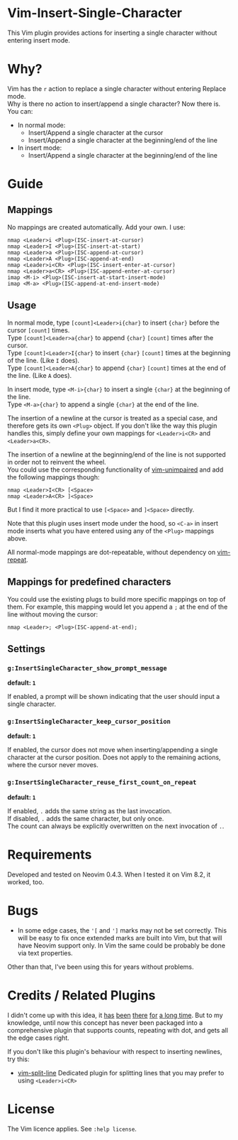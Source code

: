 
# Vim-Insert-Single-Character
This Vim plugin provides actions for inserting a single character without entering insert mode.

# Why?
Vim has the `r` action to replace a single character without entering Replace mode.\
Why is there no action to insert/append a single character? Now there is. You can:
* In normal mode:
    * Insert/Append a single character at the cursor
    * Insert/Append a single character at the beginning/end of the line
* In insert mode:
    * Insert/Append a single character at the beginning/end of the line

# Guide
## Mappings
No mappings are created automatically. Add your own. I use:
```
nmap <Leader>i <Plug>(ISC-insert-at-cursor)
nmap <Leader>I <Plug>(ISC-insert-at-start)
nmap <Leader>a <Plug>(ISC-append-at-cursor)
nmap <Leader>A <Plug>(ISC-append-at-end)
nmap <Leader>i<CR> <Plug>(ISC-insert-enter-at-cursor)
nmap <Leader>a<CR> <Plug>(ISC-append-enter-at-cursor)
imap <M-i> <Plug>(ISC-insert-at-start-insert-mode)
imap <M-a> <Plug>(ISC-append-at-end-insert-mode)
```

## Usage
In normal mode, type `[count]<Leader>i{char}` to insert `{char}` before the cursor `[count]` times.\
Type `[count]<Leader>a{char}` to append `{char}` `[count]` times after the cursor.\
Type `[count]<Leader>I{char}` to insert `{char}` `[count]` times at the beginning of the line. (Like `I` does).\
Type `[count]<Leader>A{char}` to append `{char}` `[count]` times at the end of the line. (Like `A` does).

In insert mode, type `<M-i>{char}` to insert a single `{char}` at the beginning of the line.\
Type `<M-a>{char}` to append a single `{char}` at the end of the line.

The insertion of a newline at the cursor is treated as a special case, and therefore gets its own `<Plug>` object.
If you don't like the way this plugin handles this, simply define your own mappings for `<Leader>i<CR>` and `<Leader>a<CR>`.

The insertion of a newline at the beginning/end of the line is not supported in order not to reinvent the wheel.\
You could use the corresponding functionality of [vim-unimpaired](https://github.com/tpope/vim-unimpaired) and add the following mappings though:
```
nmap <Leader>I<CR> [<Space>
nmap <Leader>A<CR> ]<Space>
```
But I find it more practical to use `[<Space>` and `]<Space>` directly.

Note that this plugin uses insert mode under the hood, so `<C-a>` in insert mode inserts what you have entered using any of the `<Plug>` mappings above.

All normal-mode mappings are dot-repeatable, without dependency on [vim-repeat](https://github.com/tpope/vim-repeat).

## Mappings for predefined characters
You could use the existing plugs to build more specific mappings on top of them.
For example, this mapping would let you append a `;` at the end of the line without moving the cursor:
```
nmap <Leader>; <Plug>(ISC-append-at-end);
```

## Settings
### `g:InsertSingleCharacter_show_prompt_message`
**default: `1`**

If enabled, a prompt will be shown indicating that the user should input a single character.

### `g:InsertSingleCharacter_keep_cursor_position`
**default: `1`**

If enabled, the cursor does not move when inserting/appending a single character at the cursor position.
Does not apply to the remaining actions, where the cursor never moves.

### `g:InsertSingleCharacter_reuse_first_count_on_repeat`
**default: `1`**

If enabled, `.` adds the same string as the last invocation.\
If disabled, `.` adds the same character, but only once.\
The count can always be explicitly overwritten on the next invocation of `.`.

# Requirements
Developed and tested on Neovim 0.4.3. When I tested it on Vim 8.2, it worked, too.

# Bugs
* In some edge cases, the `'[` and `']` marks may not be set correctly. This will be easy to fix once extended marks are built into Vim, but that will have Neovim support only. In Vim the same could be probably be done via text properties.

Other than that, I've been using this for years without problems.

# Credits / Related Plugins
I didn't come up with this idea, it [has](https://superuser.com/questions/581572/insert-single-character-in-vim) [been](https://vi.stackexchange.com/questions/5176/is-there-a-way-to-insert-a-single-character-and-then-exit-insert-mode) [there](https://stackoverflow.com/questions/21197820/insert-character-without-entering-insert-mode) [for](https://vim.fandom.com/wiki/Insert_a_single_character) [a long time](https://github.com/rjayatilleka/vim-insert-char).
But to my knowledge, until now this concept has never been packaged into a comprehensive plugin that supports counts, repeating with dot, and gets all the edge cases right.

If you don't like this plugin's behaviour with respect to inserting newlines, try this:
* [vim-split-line](https://github.com/drzel/vim-split-line) Dedicated plugin for splitting lines that you may prefer to using `<Leader>i<CR>`

# License
The Vim licence applies. See `:help license`.
